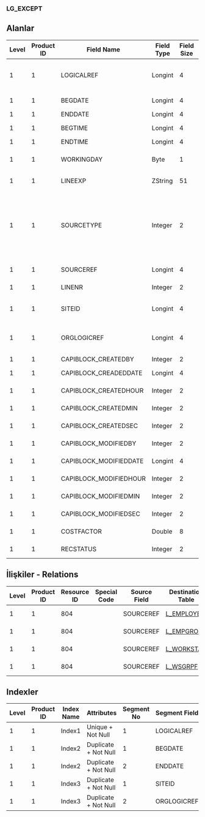 ### LG_EXCEPT

## Alanlar

**Level**|**Product ID**|**Field Name**|**Field Type**|**Field Size**|**Field Offset**|**Türkçe Açıklama**|**Expression**
-----|-----|-----|-----|-----|-----|-----|-----
1|1|LOGICALREF|Longint|4|0|İstisnai Durum Atamaları Log. Ref.|Exception Logical Reference
1|1|BEGDATE|Longint|4|4|Başlangıç Tarihi|Beginning Date
1|1|ENDDATE|Longint|4|8|Bitiş Tarihi|End Date
1|1|BEGTIME|Longint|4|12|Başlangıç Zamanı|Beginning Time
1|1|ENDTIME|Longint|4|16|Bitiş Tarihi|End Time
1|1|WORKINGDAY|Byte|1|20|Çalışma Günü|Is This Working Day
1|1|LINEEXP|ZString|51|21|Satır Açıklaması|Line Description
1|1|SOURCETYPE|Integer|2|72|Kaynak Tipi ;0 Çalışan;1 Çalışan Grubu;2 İş İstasyonu;3 İş İstasyonu Grubu|Resource Type ;0 Çalışan;1 Çalışan Grubu;2 İş İstasyonu;3 İş İstasyonu Grubu
1|1|SOURCEREF|Longint|4|74|Kaynak ref.|Resource Reference
1|1|LINENR|Integer|2|78|Satır Numarası|Line Number
1|1|SITEID|Longint|4|80|Veri Merkezi|Data Processing Site
1|1|ORGLOGICREF|Longint|4|84|Orijinal Kayıt Log. Ref.|Original Record Logical Reference
1|1|CAPIBLOCK_CREATEDBY|Integer|2|88|Oluşturan|Created By
1|1|CAPIBLOCK_CREADEDDATE|Longint|4|90|Oluşturulma Tarihi|Created Date
1|1|CAPIBLOCK_CREATEDHOUR|Integer|2|94|Oluşturulma Saati|Created Hour
1|1|CAPIBLOCK_CREATEDMIN|Integer|2|96|Oluşturulma Dakikası|Created Minute
1|1|CAPIBLOCK_CREATEDSEC|Integer|2|98|Oluşturulma Saniyesi|Created Second
1|1|CAPIBLOCK_MODIFIEDBY|Integer|2|100|Değiştiren|Modified By
1|1|CAPIBLOCK_MODIFIEDDATE|Longint|4|102|Değiştirilme Tarihi|Modified Date
1|1|CAPIBLOCK_MODIFIEDHOUR|Integer|2|106|Değiştirilme Saati|Modified Hour
1|1|CAPIBLOCK_MODIFIEDMIN|Integer|2|108|Değiştirilme Dakikası|Modified Minute
1|1|CAPIBLOCK_MODIFIEDSEC|Integer|2|110|Değiştirilme Saniyesi|Modified Second
1|1|COSTFACTOR|Double|8|112|Maliyet Katsayısı|Cost Factor
1|1|RECSTATUS|Integer|2|120|Kayıt Durumu|Record Status

## İlişkiler - Relations
**Level**|**Product ID**|**Resource ID**|**Special Code**|**Source Field**|**Destination Table**|**Destination Field**|**Relation Type**|**Extra Condition**
-----|-----|-----|-----|-----|-----|-----|-----|-----
1|1|804||SOURCEREF|[L_EMPLOYEE](../L_EMPLOYEE "L_EMPLOYEE")|LOGICALREF|one-to-one|SOURCETYPE = 0
1|1|804||SOURCEREF|[L_EMPGROUP](../L_EMPGROUP "L_EMPGROUP")|LOGICALREF|one-to-one|SOURCETYPE = 1
1|1|804||SOURCEREF|[L_WORKSTAT](../L_WORKSTAT "L_WORKSTAT")|LOGICALREF|one-to-one|SOURCETYPE = 2
1|1|804||SOURCEREF|[L_WSGRPF](../L_WSGRPF "L_WSGRPF")|LOGICALREF|one-to-one|SOURCETYPE = 3

## Indexler
**Level**|**Product ID**|**Index Name**|**Attributes**|**Segment No**|**Segment Field**|**Sense**
-----|-----|-----|-----|-----|-----|-----
1|1|Index1|Unique + Not Null|1|LOGICALREF|Ascending
1|1|Index2|Duplicate + Not Null|1|BEGDATE|Ascending
1|1|Index2|Duplicate + Not Null|2|ENDDATE|Ascending
1|1|Index3|Duplicate + Not Null|1|SITEID|Ascending
1|1|Index3|Duplicate + Not Null|2|ORGLOGICREF|Ascending
